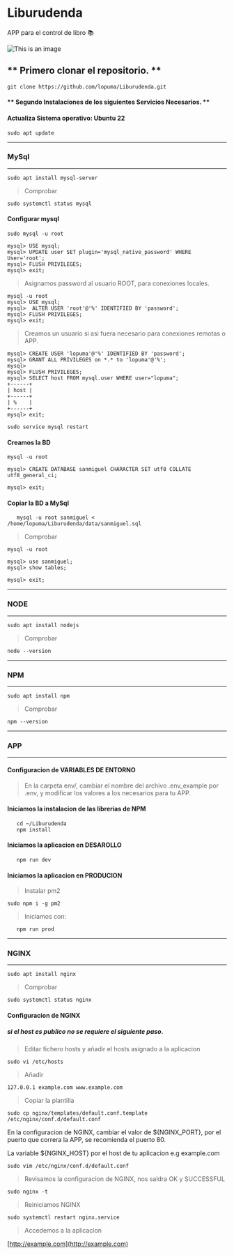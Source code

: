 # Liburudenda

APP para el control de libro :books:	

![This is an image](https://github.com/lopuma/Liburudenda/blob/master/src/public/img/APPLiburutegia.png)

## ** Primero clonar el repositorio. **


`git clone https://github.com/lopuma/Liburudenda.git`


#### ** Segundo Instalaciones de los siguientes Servicios Necesarios. **


#### Actualiza Sistema operativo: Ubuntu 22
    
```console
sudo apt update
```

---
### MySql
---

```console
sudo apt install mysql-server
```
  > Comprobar
```console   
sudo systemctl status mysql
```
#### Configurar mysql

```console
sudo mysql -u root

```
```
mysql> USE mysql;
mysql> UPDATE user SET plugin='mysql_native_password' WHERE User='root';
mysql> FLUSH PRIVILEGES;
mysql> exit;
```

  > Asignamos password al usuario ROOT, para conexiones locales.
  
 ```
mysql -u root
mysql> USE mysql;
mysql>  ALTER USER 'root'@'%' IDENTIFIED BY 'password';
mysql> FLUSH PRIVILEGES;
mysql> exit;
```

  > Creamos un usuario si asi fuera necesario para conexiones remotas o APP.
  
 ```
mysql> CREATE USER 'lopuma'@'%' IDENTIFIED BY 'password';
mysql> GRANT ALL PRIVILEGES on *.* to 'lopuma'@'%';
mysql> 
mysql> FLUSH PRIVILEGES;
mysql> SELECT host FROM mysql.user WHERE user="lopuma";
+------+
| host |
+------+
| %    |
+------+
mysql> exit;
```

```console
sudo service mysql restart
```

#### Creamos la BD

```
mysql -u root

mysql> CREATE DATABASE sanmiguel CHARACTER SET utf8 COLLATE utf8_general_ci;

mysql> exit;
```

#### Copiar la BD a MySql
```console
   mysql -u root sanmiguel < /home/lopuma/Liburudenda/data/sanmiguel.sql
```

   > Comprobar

```
mysql -u root

mysql> use sanmiguel;
mysql> show tables;

mysql> exit;
```

---
### NODE
---

```console
sudo apt install nodejs
```

   > Comprobar

```console
node --version
```

---
### NPM
---

```console
sudo apt install npm
```

> Comprobar

```console
npm --version
```

---
### APP
---

#### Configuracion de VARIABLES DE ENTORNO

   > En la carpeta env/, cambiar el nombre del archivo .env_example por .env, y modificar los valores a los necesarios para tu APP.
   
#### Iniciamos la instalacion de las librerias de NPM 

```console
   cd ~/Liburudenda
   npm install
```

#### Iniciamos la aplicacion en DESAROLLO

```console
   npm run dev
```

#### Iniciamos la aplicacion en PRODUCION

   > Instalar pm2

```console
sudo npm i -g pm2
```

   > Iniciamos con:

```console
   npm run prod
```

---
### NGINX
---

```console
sudo apt install nginx
```

   > Comprobar
```console
sudo systemctl status nginx
```

#### Configuracion de NGINX

##### si el host es publico no se requiere el siguiente paso.

   > Editar fichero hosts y añadir el hosts asignado a la aplicacion

```console
sudo vi /etc/hosts
```
   > Añadir

```console
127.0.0.1 example.com www.example.com
```

   > Copiar la plantilla
  
```console
sudo cp nginx/templates/default.conf.template /etc/nginx/conf.d/default.conf
```

En la configuracion de NGINX, cambiar el valor de ${NGINX_PORT}, por el puerto que correra la APP, se recomienda el puerto 80.

La variable ${NGINX_HOST} por el host de tu aplicacion e.g example.com

```console
sudo vim /etc/nginx/conf.d/default.conf
```

   > Revisamos la configuracion de NGINX, nos saldra OK y SUCCESSFUL
   
```console
sudo nginx -t
```

   > Reiniciamos NGINX

```console
sudo systemctl restart nginx.service
```

   > Accedemos a la aplicacion

[http://example.com](http://example.com)
